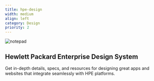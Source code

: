 ```yaml
---
title: hpe-design
width: medium
align: left
category: Design
priority: 2
---
```

![notepad](/img/notepad.png)

## Hewlett Packard Enterprise Design System
Get in-depth details, specs, and resources for designing great apps and websites that integrate seamlessly with HPE platforms.